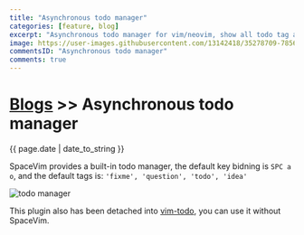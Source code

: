 ```yaml
---
title: "Asynchronous todo manager"
categories: [feature, blog]
excerpt: "Asynchronous todo manager for vim/neovim, show all todo tag and title within current project."
image: https://user-images.githubusercontent.com/13142418/35278709-7856ed62-0010-11e8-8b1e-e6cc6374b0dc.gif
commentsID: "Asynchronous todo manager"
comments: true
---
```


# [Blogs](../blog/) >> Asynchronous todo manager

{{ page.date | date_to_string }}

SpaceVim provides a built-in todo manager, the default key bidning is `SPC a o`, and the default tags is:
 `'fixme', 'question', 'todo', 'idea'`

![todo manager](https://user-images.githubusercontent.com/13142418/61462920-0bd9d000-a9a6-11e9-8e1f-c70d6ec6ca1e.png)

This plugin also has been detached into [vim-todo](https://github.com/wsdjeg/vim-todo/), you can use it without SpaceVim.

